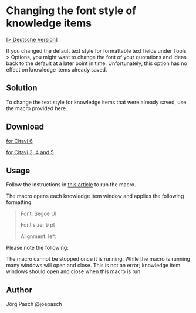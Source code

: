 #  Changing the font style of knowledge items
 [[> Deutsche Version](readme.de.md)]

If you changed the default text style for formattable text fields under Tools > Options, you might want to change the font of your quotations and ideas back to the default at a later point in time. Unfortunately, this option has no effect on knowledge items already saved.

## Solution
To change the text style for knowledge items that were already saved, use the macro provided here.

## Download

[for Citavi 6](C6_Reformat_All_KnowledgeItems.cs)

[for Citavi 3, 4 and 5](C3+_Reformat_All_KnowledgeItems.cs)


## Usage
Follow the instructions in [this article](\readme.md) to run the macro.

The macro opens each knowledge item window and applies the following formatting:

> Font: Segoe UI
>
> Font size: 9 pt
>
> Alignment: left

Please note the following:

The macro cannot be stopped once it is running.
While the macro is running many windows will open and close. This is not an error; knowledge item windows should open and close when this macro is run.

## Author
Jörg Pasch @joepasch